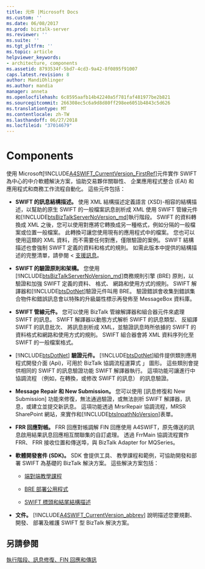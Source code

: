 ```yaml
---
title: 元件 |Microsoft Docs
ms.custom: ''
ms.date: 06/08/2017
ms.prod: biztalk-server
ms.reviewer: ''
ms.suite: ''
ms.tgt_pltfrm: ''
ms.topic: article
helpviewer_keywords:
- architecture, components
ms.assetid: 8793534f-5bd7-4cd3-9a42-8f0895f91007
caps.latest.revision: 8
author: MandiOhlinger
ms.author: mandia
manager: anneta
ms.openlocfilehash: 6c8595aafb14b42240a5f781faf481977be2b821
ms.sourcegitcommit: 266308ec5c6a9d8d80ff298ee6051b4843c5d626
ms.translationtype: MT
ms.contentlocale: zh-TW
ms.lasthandoff: 06/27/2018
ms.locfileid: "37014679"
---
```

# <a name="components"></a>Components
使用 Microsoft[!INCLUDE[A4SWIFT_CurrentVersion_FirstRef](../../includes/a4swift-currentversion-firstref-md.md)]元件實作 SWIFT 為中心的中介軟體解決方案，協助交易夥伴關聯性、 企業應用程式整合 (EAI) 和應用程式和商務工作流程自動化。 這些元件包括：  
  
- **SWIFT 的訊息結構描述。** 使用 XML 結構描述定義語言 (XSD)-相容的結構描述，以幫助的原生 SWIFT 的一般檔案訊息剖析成 XML 使用 SWIFT 管線元件和[!INCLUDE[btsBizTalkServerNoVersion_md](../../includes/btsbiztalkservernoversion-md.md)]執行階段。 SWIFT 的資料轉換成 XML 之後，您可以使用對應將它轉換成另一種格式，例如分隔的一般檔案或位置一般檔案。 此轉換可讓您使用現有的應用程式中的檔案。 您也可以使用這類的 XML 資料，而不需要任何對應，僅限驗證的案例。 SWIFT 結構描述也會強制 SWIFT 定義的資料和格式的規則。 如需此版本中提供的結構描述的完整清單，請參閱 <<c0> [ 支援訊息](../../adapters-and-accelerators/accelerator-swift/supported-messages.md)。  
  
- **SWIFT 的驗證原則和架構。** 您使用[!INCLUDE[btsBizTalkServerNoVersion_md](../../includes/btsbiztalkservernoversion-md.md)]商務規則引擎 (BRE) 原則，以驗證和加強 SWIFT 定義的資料、 格式、 網路和使用方式的規則。 SWIFT 解譯器和[!INCLUDE[btsDotNet](../../includes/btsdotnet-md.md)]驗證元件叫用 BRE。 驗證錯誤會收集到錯誤集合物件和錯誤訊息會以特殊的升級屬性標示再發佈至 MessageBox 資料庫。  
  
- **SWIFT 管線元件。** 您可以使用 BizTalk 管線解譯器和組合器元件來處理 SWIFT 的訊息。 SWIFT 解譯器以動態方式解析 SWIFT 的訊息類型、 反組譯 SWIFT 的訊息批次、 將訊息剖析成 XML，並驗證訊息時所依據的 SWIFT 的資料格式和網路和使用方式的規則。 SWIFT 組合器會將 XML 資料序列化至 SWIFT 的一般檔案格式。  
  
- [!INCLUDE[btsDotNet](../../includes/btsdotnet-md.md)]  **驗證元件。** [!INCLUDE[btsDotNet](../../includes/btsdotnet-md.md)]組件提供類別應用程式開發介面 (Api)，可用於 BizTalk 協調流程運算式 」 圖形。 這些類別會提供相同的 SWIFT 的訊息驗證功能 SWIFT 解譯器執行。 這項功能可讓進行中協調流程 （例如，在轉換，或修改 SWIFT 的訊息） 的訊息驗證。  
  
- **Message Repair 和 New Submission。** 您可以使用 [訊息修復和 New Submission] 功能來修復，無法通過驗證，或無法剖析 SWIFT 解譯器，訊息，或建立並提交新訊息。 這項功能透過 MrsrRepair 協調流程，MRSR SharePoint 網站，來實作和[!INCLUDE[btsInpathNoVersion](../../includes/btsinpathnoversion-md.md)]表單。  
  
- **FRR 回應對帳。** FRR 回應對帳調解 FIN 回應使用 A4SWIFT，原先傳送的訊息啟用結果訊息回應相互關聯集的自訂處理。 透過 FrrMain 協調流程實作 FRR、 FRR 接收位置和傳送埠，與 BizTalk Adapter for MQSeries。  
  
- **軟體開發套件 (SDK)。** SDK 會提供工具、 教學課程和範例，可協助開發和部署 SWIFT 為基礎的 BizTalk 解決方案。 這些解決方案包括：  
  
  -   [端對端教學課程](../../adapters-and-accelerators/accelerator-swift/end-to-end-tutorial2.md)  
  
  -   [BRE 部署公用程式](../../adapters-and-accelerators/accelerator-swift/bre-deployment-utility.md)  
  
  -   [SWIFT 標頭和結尾結構描述](../../adapters-and-accelerators/accelerator-swift/swift-header-and-trailer-schemas.md)  
  
- **文件。** [!INCLUDE[A4SWIFT_CurrentVersion_abbrev](../../includes/a4swift-currentversion-abbrev-md.md)] 說明描述您要規劃、 開發、 部署及維護 SWIFT 型 BizTalk 解決方案。  
  
## <a name="see-also"></a>另請參閱  
[執行階段、訊息修復、FIN 回應和傳訊](../../adapters-and-accelerators/accelerator-swift/runtime-message-repair-fin-response-and-messaging.md)